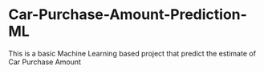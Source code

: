 # Car-Purchase-Amount-Prediction-ML
This is a basic Machine Learning based project that predict the estimate of Car Purchase Amount
